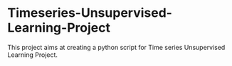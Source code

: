 # Timeseries-Unsupervised-Learning-Project
This project aims at creating a python script for Time series Unsupervised Learning Project.

